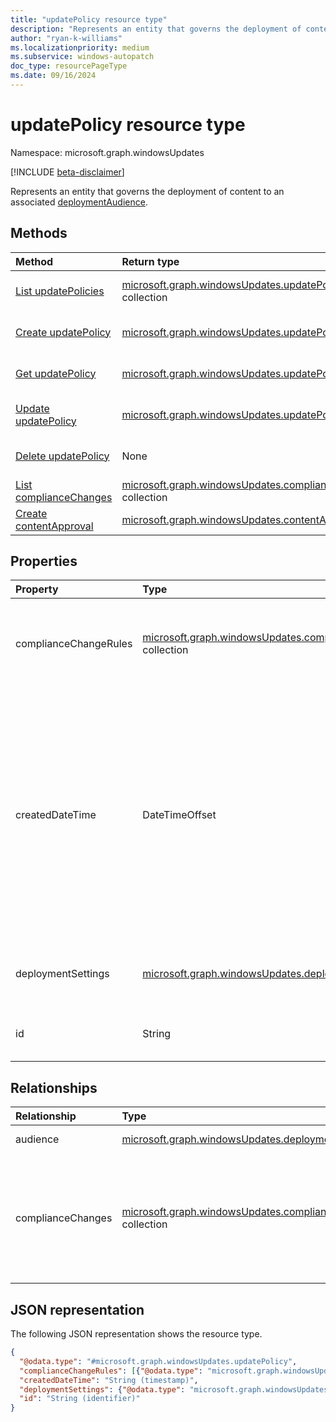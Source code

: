 ```yaml
---
title: "updatePolicy resource type"
description: "Represents an entity that governs the deployment of content to an associated deploymentAudience."
author: "ryan-k-williams"
ms.localizationpriority: medium
ms.subservice: windows-autopatch
doc_type: resourcePageType
ms.date: 09/16/2024
---
```


# updatePolicy resource type

Namespace: microsoft.graph.windowsUpdates

[!INCLUDE [beta-disclaimer](../../includes/beta-disclaimer.md)]

Represents an entity that governs the deployment of content to an associated [deploymentAudience](../resources/windowsupdates-deploymentaudience.md).

## Methods
|Method|Return type|Description|
|:---|:---|:---|
|[List updatePolicies](../api/adminwindowsupdates-list-updatepolicies.md)|[microsoft.graph.windowsUpdates.updatePolicy](../resources/windowsupdates-updatepolicy.md) collection|Get a list of the [microsoft.graph.windowsUpdates.updatePolicy](../resources/windowsupdates-updatepolicy.md) objects and their properties.|
|[Create updatePolicy](../api/adminwindowsupdates-post-updatepolicies.md)|[microsoft.graph.windowsUpdates.updatePolicy](../resources/windowsupdates-updatepolicy.md)|Create a new [microsoft.graph.windowsUpdates.updatePolicy](../resources/windowsupdates-updatepolicy.md) object.|
|[Get updatePolicy](../api/windowsupdates-updatepolicy-get.md)|[microsoft.graph.windowsUpdates.updatePolicy](../resources/windowsupdates-updatepolicy.md)|Read the properties and relationships of an [microsoft.graph.windowsUpdates.updatePolicy](../resources/windowsupdates-updatepolicy.md) object.|
|[Update updatePolicy](../api/windowsupdates-updatepolicy-update.md)|[microsoft.graph.windowsUpdates.updatePolicy](../resources/windowsupdates-updatepolicy.md)|Update the properties of an [microsoft.graph.windowsUpdates.updatePolicy](../resources/windowsupdates-updatepolicy.md) object.|
|[Delete updatePolicy](../api/windowsupdates-updatepolicy-delete.md)|None|Delete an [microsoft.graph.windowsUpdates.updatePolicy](../resources/windowsupdates-updatepolicy.md) object.|
|[List complianceChanges](../api/windowsupdates-updatepolicy-list-compliancechanges.md)|[microsoft.graph.windowsUpdates.complianceChange](../resources/windowsupdates-compliancechange.md) collection|Get the complianceChange resources from the complianceChanges navigation property.|
|[Create contentApproval](../api/windowsupdates-updatepolicy-post-compliancechanges-contentapproval.md)|[microsoft.graph.windowsUpdates.contentApproval](../resources/windowsupdates-contentapproval.md)|Create a new complianceChange object.|

## Properties
|Property|Type|Description|
|:---|:---|:---|
|complianceChangeRules|[microsoft.graph.windowsUpdates.complianceChangeRule](../resources/windowsupdates-compliancechangerule.md) collection|Rules for governing the automatic creation of compliance changes.|
|createdDateTime|DateTimeOffset|The date and time when the update policy was created. The Timestamp type represents date and time information using ISO 8601 format and is always in UTC time. For example, midnight UTC on Jan 1, 2014 is `2014-01-01T00:00:00Z`.|
|deploymentSettings|[microsoft.graph.windowsUpdates.deploymentSettings](../resources/windowsupdates-deploymentsettings.md)|Settings for governing how to deploy **content**.|
|id|String|Unique identifier for the update policy.|

## Relationships
|Relationship|Type|Description|
|:---|:---|:---|
|audience|[microsoft.graph.windowsUpdates.deploymentAudience](../resources/windowsupdates-deploymentaudience.md)|Specifies the audience to target.|
|complianceChanges|[microsoft.graph.windowsUpdates.complianceChange](../resources/windowsupdates-compliancechange.md) collection|Compliance changes like content approvals which result in the automatic creation of deployments using the **audience** and **deploymentSettings** of the policy.|

## JSON representation
The following JSON representation shows the resource type.
<!-- {
  "blockType": "resource",
  "keyProperty": "id",
  "@odata.type": "microsoft.graph.windowsUpdates.updatePolicy",
  "openType": false
}
-->
``` json
{
  "@odata.type": "#microsoft.graph.windowsUpdates.updatePolicy",
  "complianceChangeRules": [{"@odata.type": "microsoft.graph.windowsUpdates.contentApprovalRule"}],
  "createdDateTime": "String (timestamp)",
  "deploymentSettings": {"@odata.type": "microsoft.graph.windowsUpdates.deploymentSettings"},
  "id": "String (identifier)"
}
```
